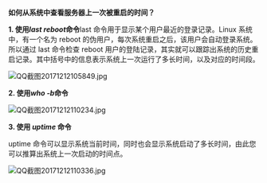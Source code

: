 **如何从系统中查看服务器上一次被重启的时间？**

**1. 使用*last reboot*命令**last 命令用于显示某个用户最近的登录记录。Linux 系统中，有一个名为 reboot 的伪用户，每次系统重启之后，该用户会自动登录系统。所以通过 last 命令检查 reboot 用户的登陆记录，其实就可以跟踪出系统的历史重启记录。其中括号中的信息表示系统上一次运行了多长时间，以及对应的时间段。

![QQ截图20171212105849.jpg](https://img1.jcloudcs.com/cms/89057f48-669e-461b-ab00-ff2acbca33b420171212110829.jpg)

**2. 使用*who -b*命令**

![QQ截图20171212110234.jpg](https://img1.jcloudcs.com/cms/43a69bd6-16be-4ebf-899c-42912081360c20171212110849.jpg)

**3. 使用 *uptime* 命令**

uptime 命令可以显示系统当前时间，同时也会显示系统启动了多长时间，由此您可以推算出系统上一次启动的时间点。

![QQ截图20171212110336.jpg](https://img1.jcloudcs.com/cms/0bdcd8d5-cb4b-41e9-becd-9c989ad0296b20171212110903.jpg)